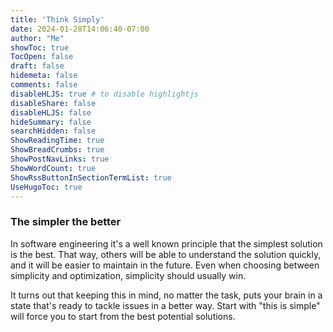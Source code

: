 ```yaml
---
title: 'Think Simply'
date: 2024-01-28T14:06:40-07:00
author: "Me"
showToc: true
TocOpen: false
draft: false
hidemeta: false
comments: false
disableHLJS: true # to disable highlightjs
disableShare: false
disableHLJS: false
hideSummary: false
searchHidden: false
ShowReadingTime: true
ShowBreadCrumbs: true
ShowPostNavLinks: true
ShowWordCount: true
ShowRssButtonInSectionTermList: true
UseHugoToc: true
---
```


### The simpler the better

In software engineering it's a well known principle that the simplest solution is the best. That way, others will be able to understand the solution quickly, and it will be easier to maintain in the future. Even when choosing between simplicity and optimization, simplicity should usually win.

It turns out that keeping this in mind, no matter the task, puts your brain in a state that's ready to tackle issues in a better way. Start with "this is simple" will force you to start from the best potential solutions.

